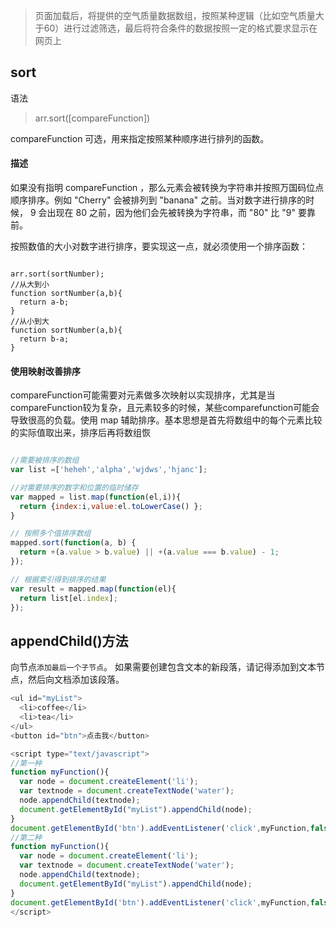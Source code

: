 > 页面加载后，将提供的空气质量数据数组，按照某种逻辑（比如空气质量大于60）进行过滤筛选，最后将符合条件的数据按照一定的格式要求显示在网页上

## sort

语法
> arr.sort([compareFunction])

compareFunction
可选，用来指定按照某种顺序进行排列的函数。

#### 描述
如果没有指明 compareFunction ，那么元素会被转换为字符串并按照万国码位点顺序排序。例如 "Cherry" 会被排列到 "banana" 之前。当对数字进行排序的时候， 9 会出现在 80 之前，因为他们会先被转换为字符串，而 "80" 比 "9" 要靠前。

按照数值的大小对数字进行排序，要实现这一点，就必须使用一个排序函数：
```

arr.sort(sortNumber);
//从大到小
function sortNumber(a,b){
  return a-b;
}
//从小到大
function sortNumber(a,b){
  return b-a;
}
```

#### 使用映射改善排序

compareFunction可能需要对元素做多次映射以实现排序，尤其是当compareFunction较为复杂，且元素较多的时候，某些comparefunction可能会导致很高的负载。使用 map 辅助排序。基本思想是首先将数组中的每个元素比较的实际值取出来，排序后再将数组恢

```javascript

//需要被排序的数组
var list =['heheh','alpha','wjdws','hjanc'];

//对需要排序的数字和位置的临时储存
var mapped = list.map(function(el,i)){
  return {index:i,value:el.toLowerCase() };
}

// 按照多个值排序数组
mapped.sort(function(a, b) {
  return +(a.value > b.value) || +(a.value === b.value) - 1;
});

// 根据索引得到排序的结果
var result = mapped.map(function(el){
  return list[el.index];
});

```

## appendChild()方法

向节点`添加最后一个子节点`。
如果需要创建包含文本的新段落，请记得添加到文本节点，然后向文档添加该段落。

```javascript
<ul id="myList">
  <li>coffee</li>
  <li>tea</li>
</ul>
<button id="btn">点击我</button>

<script type="text/javascript">
//第一种
function myFunction(){
  var node = document.createElement('li');
  var textnode = document.createTextNode('water');
  node.appendChild(textnode);
  document.getElementById("myList").appendChild(node);
}
document.getElementById('btn').addEventListener('click',myFunction,false);
//第二种
function myFunction(){
  var node = document.createElement('li');
  var textnode = document.createTextNode('water');
  node.appendChild(textnode);
  document.getElementById("myList").appendChild(node);
}
document.getElementById('btn').addEventListener('click',myFunction,false);
</script>

```
